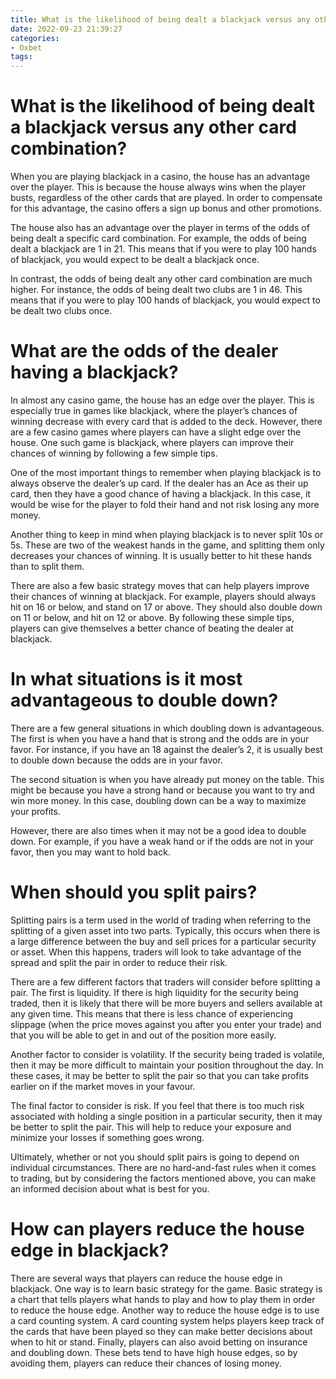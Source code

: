 ```yaml
---
title: What is the likelihood of being dealt a blackjack versus any other card combination
date: 2022-09-23 21:39:27
categories:
- Oxbet
tags:
---
```



#  What is the likelihood of being dealt a blackjack versus any other card combination?

When you are playing blackjack in a casino, the house has an advantage over the player. This is because the house always wins when the player busts, regardless of the other cards that are played. In order to compensate for this advantage, the casino offers a sign up bonus and other promotions.

The house also has an advantage over the player in terms of the odds of being dealt a specific card combination. For example, the odds of being dealt a blackjack are 1 in 21. This means that if you were to play 100 hands of blackjack, you would expect to be dealt a blackjack once.

In contrast, the odds of being dealt any other card combination are much higher. For instance, the odds of being dealt two clubs are 1 in 46. This means that if you were to play 100 hands of blackjack, you would expect to be dealt two clubs once.

#  What are the odds of the dealer having a blackjack?

In almost any casino game, the house has an edge over the player. This is especially true in games like blackjack, where the player’s chances of winning decrease with every card that is added to the deck. However, there are a few casino games where players can have a slight edge over the house. One such game is blackjack, where players can improve their chances of winning by following a few simple tips.

One of the most important things to remember when playing blackjack is to always observe the dealer’s up card. If the dealer has an Ace as their up card, then they have a good chance of having a blackjack. In this case, it would be wise for the player to fold their hand and not risk losing any more money.

Another thing to keep in mind when playing blackjack is to never split 10s or 5s. These are two of the weakest hands in the game, and splitting them only decreases your chances of winning. It is usually better to hit these hands than to split them.

There are also a few basic strategy moves that can help players improve their chances of winning at blackjack. For example, players should always hit on 16 or below, and stand on 17 or above. They should also double down on 11 or below, and hit on 12 or above. By following these simple tips, players can give themselves a better chance of beating the dealer at blackjack.

#  In what situations is it most advantageous to double down?

There are a few general situations in which doubling down is advantageous. The first is when you have a hand that is strong and the odds are in your favor. For instance, if you have an 18 against the dealer’s 2, it is usually best to double down because the odds are in your favor.

The second situation is when you have already put money on the table. This might be because you have a strong hand or because you want to try and win more money. In this case, doubling down can be a way to maximize your profits.

However, there are also times when it may not be a good idea to double down. For example, if you have a weak hand or if the odds are not in your favor, then you may want to hold back.

#  When should you split pairs?

Splitting pairs is a term used in the world of trading when referring to the splitting of a given asset into two parts. Typically, this occurs when there is a large difference between the buy and sell prices for a particular security or asset. When this happens, traders will look to take advantage of the spread and split the pair in order to reduce their risk.

There are a few different factors that traders will consider before splitting a pair. The first is liquidity. If there is high liquidity for the security being traded, then it is likely that there will be more buyers and sellers available at any given time. This means that there is less chance of experiencing slippage (when the price moves against you after you enter your trade) and that you will be able to get in and out of the position more easily.

Another factor to consider is volatility. If the security being traded is volatile, then it may be more difficult to maintain your position throughout the day. In these cases, it may be better to split the pair so that you can take profits earlier on if the market moves in your favour.

The final factor to consider is risk. If you feel that there is too much risk associated with holding a single position in a particular security, then it may be better to split the pair. This will help to reduce your exposure and minimize your losses if something goes wrong.

Ultimately, whether or not you should split pairs is going to depend on individual circumstances. There are no hard-and-fast rules when it comes to trading, but by considering the factors mentioned above, you can make an informed decision about what is best for you.

#  How can players reduce the house edge in blackjack?

There are several ways that players can reduce the house edge in blackjack. One way is to learn basic strategy for the game. Basic strategy is a chart that tells players what hands to play and how to play them in order to reduce the house edge. Another way to reduce the house edge is to use a card counting system. A card counting system helps players keep track of the cards that have been played so they can make better decisions about when to hit or stand. Finally, players can also avoid betting on insurance and doubling down. These bets tend to have high house edges, so by avoiding them, players can reduce their chances of losing money.